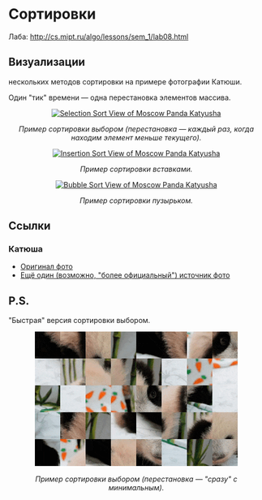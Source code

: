 # Сортировки

Лаба: http://cs.mipt.ru/algo/lessons/sem_1/lab08.html


## Визуализации

нескольких методов сортировки на примере фотографии Катюши.

Один "тик" времени — одна перестановка элементов массива.

<p align="center">
   <a href="https://media.giphy.com/media/v1.Y2lkPTc5MGI3NjExM2E4b2Fkdnl4aGFsZnh4ZXVwd2ZxOGF2c3FhM2Y4N2N6d2J1Z3NtZiZlcD12MV9pbnRlcm5hbF9naWZfYnlfaWQmY3Q9Zw/b6N0CNliyGnwHxLZrq/giphy.gif">
     <img src="./images/gif/panda_selection2_50_lossy_35_width_400.gif" alt="Selection Sort View of Moscow Panda Katyusha" title="Katyusha & Selection Sort" />
   </a>
</p>
<p align="center">
  <em>Пример сортировки выбором (перестановка — каждый раз, когда находим элемент меньше текущего).</em>
</p>

<p align="center">
   <a href="https://media.giphy.com/media/v1.Y2lkPTc5MGI3NjExOGcxb2UxeG5ibHBjY3c2eWk5cjQydDlhdTc1cHRjaTRqejhzaHQ1aiZlcD12MV9pbnRlcm5hbF9naWZfYnlfaWQmY3Q9Zw/OoRRyQdv5vU5KF0NIZ/giphy.gif">
     <img src="./images/gif/panda_insertion_50_lossy_35_width_400.gif" alt="Insertion Sort View of Moscow Panda Katyusha" title="Katyusha & Insertion Sort" />
   </a>
</p>
<p align="center">
  <em>Пример сортировки вставками.</em>
</p>

<p align="center">
   <a href="https://media.giphy.com/media/v1.Y2lkPTc5MGI3NjExNDBmZng3aXZ3ZXltOTFrdW9qdjE0Z3Z5NmdqZ2NuODltcXExbnJ2eSZlcD12MV9pbnRlcm5hbF9naWZfYnlfaWQmY3Q9Zw/6zA2PwQmMb3Ht8UnwG/giphy.gif">
     <img src="./images/gif/panda_bubble_50_lossy_35_width_400.gif" alt="Bubble Sort View of Moscow Panda Katyusha" title="Katyusha & Bubble Sort" />
   </a>
</p>
<p align="center">
  <em>Пример сортировки пузырьком.</em>
</p>


## Ссылки

### Катюша

* [Оригинал фото](https://caoinform.moscow/wp-content/uploads/sites/38/2024/01/030124-web-00005.jpg)
* [Ещё один (возможно, "более официальный") источник фото](https://www.mskagency.ru/materials/3349843)


## P.S.

"Быстрая" версия сортировки выбором.

<p align="center">
   <a href="https://media.giphy.com/media/v1.Y2lkPTc5MGI3NjExOTgydmdoeWJzaXhudHFobHBwdnMyc2xkcjZ6ajYxcXl5cXlubW1mdyZlcD12MV9pbnRlcm5hbF9naWZfYnlfaWQmY3Q9Zw/aZRf40gc0PK61rKmM5/giphy.gif">
     <img src="./images/gif/panda_selection_50_lossy_35_width_400.gif" alt="Selection Sort View of Moscow Panda Katyusha" title="Katyusha & Selection Sort" />
   </a>
</p>
<p align="center">
  <em>Пример сортировки выбором (перестановка — "сразу" с минимальным).</em>
</p>
